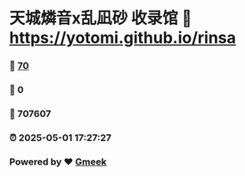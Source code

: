 # 天城燐音x乱凪砂 收录馆 :link: https://yotomi.github.io/rinsa 
### :page_facing_up: [70](https://yotomi.github.io/rinsa/tag.html) 
### :speech_balloon: 0 
### :hibiscus: 707607 
### :alarm_clock: 2025-05-01 17:27:27 
### Powered by :heart: [Gmeek](https://github.com/Meekdai/Gmeek)
